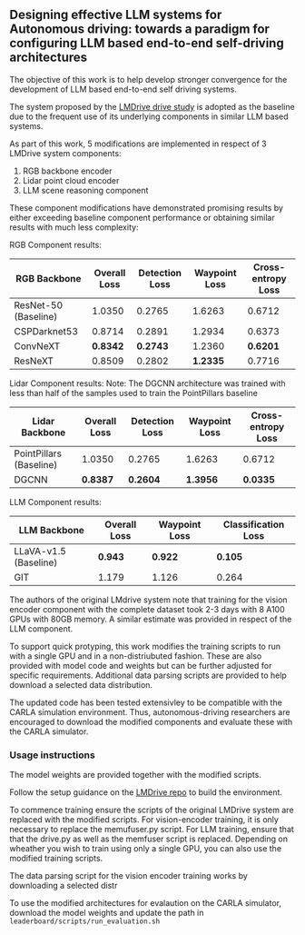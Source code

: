## Designing effective LLM systems for Autonomous driving: towards a paradigm for configuring LLM based end-to-end self-driving architectures

The objective of this work is to help develop stronger convergence for the development of LLM based end-to-end self driving systems.

The system proposed by the [LMDrive drive study](https://github.com/opendilab/LMDrive/tree/main) is adopted as the baseline due to the frequent use of its underlying components in similar LLM based systems.

As part of this work, 5 modifications are implemented in respect of 3 LMDrive system components: 
  1. RGB backbone encoder
  2. Lidar point cloud encoder
  3. LLM scene reasoning component

These component modifications have demonstrated promising results by either exceeding baseline component performance or obtaining similar results with much less complexity: 

RGB Component results:

| RGB Backbone        | Overall Loss | Detection Loss | Waypoint Loss | Cross-entropy Loss |
|---------------------|--------------|----------------|---------------|--------------------|
| ResNet-50 (Baseline) | 1.0350      | 0.2765         | 1.6263        | 0.6712             |
| CSPDarknet53        | 0.8714       | 0.2891         | 1.2934        | 0.6373             |
| ConvNeXT            | **0.8342**       | **0.2743**         | 1.2360        | **0.6201**             |
| ResNeXT             | 0.8509       | 0.2802         | **1.2335**        | 0.7716             |


Lidar Component results: 
Note: The DGCNN architecture was trained with less than half of the samples used to train the PointPillars baseline

| Lidar Backbone           | Overall Loss | Detection Loss | Waypoint Loss | Cross-entropy Loss |
|--------------------------|--------------|----------------|---------------|--------------------|
| PointPillars (Baseline)   | 1.0350       | 0.2765     | 1.6263        | 0.6712         |
| DGCNN                    | **0.8387**   | **0.2604**     | **1.3956**        | **0.0335**         |

LLM Component results:

| LLM Backbone            | Overall Loss | Waypoint Loss | Classification Loss |
|-------------------------|--------------|---------------|---------------------|
| LLaVA-v1.5 (Baseline)    | **0.943**        | **0.922**         | **0.105**               |
| GIT                     | 1.179        | 1.126         | 0.264               |


The authors of the original LMdrive system note that training for the vision encoder component with the complete dataset took 2-3 days with 8 A100 GPUs with 80GB memory. A similar estimate was provided in respect of the LLM component.

To support quick protyping, this work modifies the training scripts to run with a single GPU and in a non-distriubuted fashion. These are also provided with model code and weights but can be further adjusted for specific requirements. Additional data parsing scripts are provided to help download a selected data distribution.

The updated code has been tested extensivley to be compatible with the CARLA simulation environment. Thus, autonomous-driving researchers are encouraged to download the modified components and evaluate these with the CARLA simulator.

### Usage instructions

The model weights are provided together with the modified scripts.

Follow the setup guidance on the [LMDrive repo](https://github.com/opendilab/LMDrive?tab=readme-ov-file#setup) to build the environment.

To commence training ensure the scripts of the original LMDrive system are replaced with the modified scripts. For vision-encoder training, it is only necessary to replace the memufuser.py script. For LLM training, ensure that that the drive.py as well as the memfuser script is replaced. Depending on wheather you wish to train using only a single GPU, you can also use the modified training scripts. 

The data parsing script for the vision encoder training works by downloading a selected distr

To use the modified architectures for evalaution on the CARLA simulator, download the model weights and update the path in `leaderboard/scripts/run_evaluation.sh`




